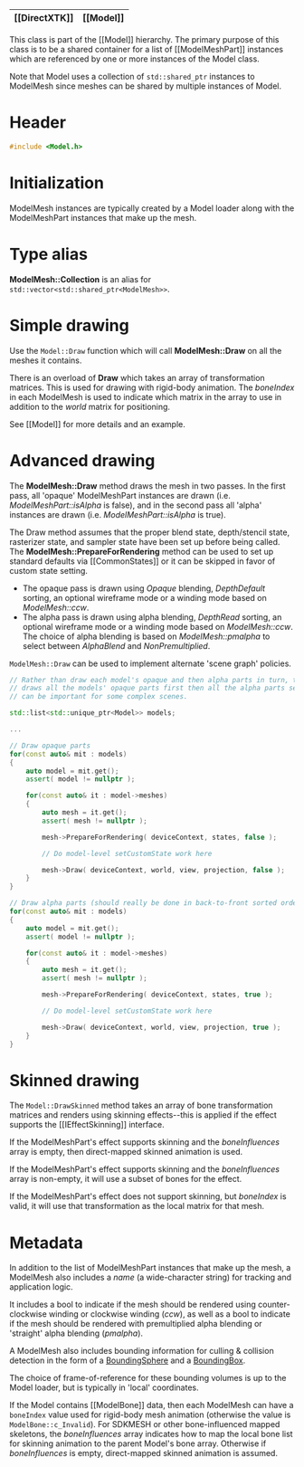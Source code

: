 |[[DirectXTK]]|[[Model]]|
|---|---|

This class is part of the [[Model]] hierarchy. The primary purpose of this class is to be a shared container for a list of [[ModelMeshPart]] instances which are referenced by one or more instances of the Model class.

Note that Model uses a collection of ``std::shared_ptr`` instances to ModelMesh since meshes can be shared by multiple instances of Model.

# Header
```cpp
#include <Model.h>
```

# Initialization
ModelMesh instances are typically created by a Model loader along with the ModelMeshPart instances that make up the mesh.

# Type alias

**ModelMesh::Collection** is an alias for ``std::vector<std::shared_ptr<ModelMesh>>``.

# Simple drawing
Use the ``Model::Draw`` function which will call **ModelMesh::Draw** on all the meshes it contains.

There is an overload of **Draw** which takes an array of transformation matrices. This is used for drawing with rigid-body animation. The *boneIndex* in each ModelMesh is used to indicate which matrix in the array to use in addition to the *world* matrix for positioning.

See [[Model]] for more details and an example.

# Advanced drawing
The **ModelMesh::Draw** method draws the mesh in two passes. In the first pass, all 'opaque' ModelMeshPart instances are drawn (i.e. _ModelMeshPart::isAlpha_ is false), and in the second pass all 'alpha' instances are drawn (i.e. _ModelMeshPart::isAlpha_ is true).

The Draw method assumes that the proper blend state, depth/stencil state, rasterizer state, and sampler state have been set up before being called. The **ModelMesh::PrepareForRendering** method can be used to set up standard defaults via [[CommonStates]] or it can be skipped in favor of custom state setting.

* The opaque pass is drawn using _Opaque_ blending, _DepthDefault_ sorting, an optional wireframe mode or a winding mode based on _ModelMesh::ccw_.
* The alpha pass is drawn using alpha blending, _DepthRead_ sorting, an optional wireframe mode or a winding mode based on _ModelMesh::ccw_. The choice of  alpha blending is based on _ModelMesh::pmalpha_ to select between _AlphaBlend_ and _NonPremultiplied_.

``ModelMesh::Draw`` can be used to implement alternate 'scene graph' policies.

```cpp
// Rather than draw each model's opaque and then alpha parts in turn, this version
// draws all the models' opaque parts first then all the alpha parts second which
// can be important for some complex scenes.

std::list<std::unique_ptr<Model>> models;

...

// Draw opaque parts
for(const auto& mit : models)
{
    auto model = mit.get();
    assert( model != nullptr );

    for(const auto& it : model->meshes)
    {
        auto mesh = it.get();
        assert( mesh != nullptr );

        mesh->PrepareForRendering( deviceContext, states, false );

        // Do model-level setCustomState work here

        mesh->Draw( deviceContext, world, view, projection, false );
    }
}

// Draw alpha parts (should really be done in back-to-front sorted order)
for(const auto& mit : models)
{
    auto model = mit.get();
    assert( model != nullptr );

    for(const auto& it : model->meshes)
    {
        auto mesh = it.get();
        assert( mesh != nullptr );

        mesh->PrepareForRendering( deviceContext, states, true );

        // Do model-level setCustomState work here

        mesh->Draw( deviceContext, world, view, projection, true );
    }
}
```

# Skinned drawing

The ``Model::DrawSkinned`` method takes an array of bone transformation matrices and renders using skinning effects--this is applied if the effect supports the [[IEffectSkinning]] interface.

If the ModelMeshPart's effect supports skinning and the *boneInfluences* array is empty, then direct-mapped skinned animation is used.

If the ModelMeshPart's effect supports skinning and the *boneInfluences* array is non-empty, it will use a subset of bones for the effect.

If the ModelMeshPart's effect does not support skinning, but *boneIndex* is valid, it will use that transformation as the local matrix for that mesh.

# Metadata
In addition to the list of ModelMeshPart instances that make up the mesh, a ModelMesh also includes a _name_ (a wide-character string) for tracking and application logic.

It includes a bool to indicate if the mesh should be rendered using counter-clockwise winding or clockwise winding (_ccw_), as well as a bool to indicate if the mesh should be rendered with premultiplied alpha blending or 'straight' alpha blending (_pmalpha_).

A ModelMesh also includes bounding information for culling & collision detection in the form of a [BoundingSphere](https://docs.microsoft.com/windows/win32/api/directxcollision/ns-directxcollision-boundingsphere) and a [BoundingBox](https://docs.microsoft.com/windows/win32/api/directxcollision/ns-directxcollision-boundingbox).

The choice of frame-of-reference for these bounding volumes is up to the Model loader, but is typically in 'local' coordinates.

If the Model contains [[ModelBone]] data, then each ModelMesh can have a ``boneIndex`` value used for rigid-body mesh animation (otherwise the value is ``ModelBone::c_Invalid``). For SDKMESH or other bone-influenced mapped skeletons, the *boneInfluences* array indicates how to map the local bone list for skinning animation to the parent Model's bone array. Otherwise if *boneInfluences* is empty, direct-mapped skinned animation is assumed.

